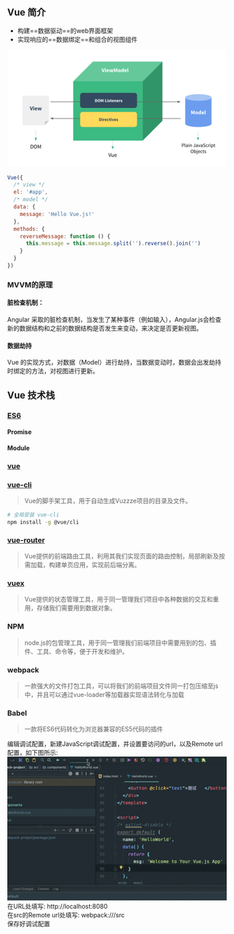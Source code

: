 ## Vue 简介

* 构建==数据驱动==的web界面框架
* 实现响应的==数据绑定==和组合的视图组件

![image](assets/images/vue-mvvm.png)

```javascript
Vue({
  /* view */
  el: '#app',
  /* model */
  data: {
    message: 'Hello Vue.js!'
  },
  methods: {
    reverseMessage: function () {
      this.message = this.message.split('').reverse().join('')
    }
  }
})
```

### MVVM的原理

#### 脏检查机制：

Angular 采取的脏检查机制，当发生了某种事件（例如输入），Angular.js会检查新的数据结构和之前的数据结构是否发生来变动，来决定是否更新视图。

#### 数据劫持

Vue 的实现方式，对数据（Model）进行劫持，当数据变动时，数据会出发劫持时绑定的方法，对视图进行更新。


## Vue 技术栈

### [ES6](http://es6.ruanyifeng.com/)

#### Promise

#### Module

### [vue](https://cn.vuejs.org/index.html)

### [vue-cli](https://cli.vuejs.org/guide/)

> Vue的脚手架工具，用于自动生成Vuzzze项目的目录及文件。

```bash
# 全局安装 vue-cli
npm install -g @vue/cli
```

### [vue-router](https://router.vuejs.org/)

> Vue提供的前端路由工具，利用其我们实现页面的路由控制，局部刷新及按需加载，构建单页应用，实现前后端分离。

### [vuex](https://vuex.vuejs.org/)

>Vue提供的状态管理工具，用于同一管理我们项目中各种数据的交互和重用，存储我们需要用到数据对象。

### NPM

> node.js的包管理工具，用于同一管理我们前端项目中需要用到的包、插件、工具、命令等，便于开发和维护。

### webpack

> 一款强大的文件打包工具，可以将我们的前端项目文件同一打包压缩至js中，并且可以通过vue-loader等加载器实现语法转化与加载

### Babel

> 一款将ES6代码转化为浏览器兼容的ES5代码的插件







编辑调试配置，新建JavaScript调试配置，并设置要访问的url，以及Remote url配置，如下图所示:
![image-20190107161422500](assets/images/webstorm_debug_vue_setting.gif)
在URL处填写: http://localhost:8080			
在src的Remote url处填写: webpack:///src			
保存好调试配置

